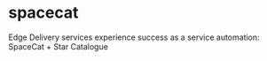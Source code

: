 # spacecat
Edge Delivery services experience success as a service automation: SpaceCat + Star Catalogue
